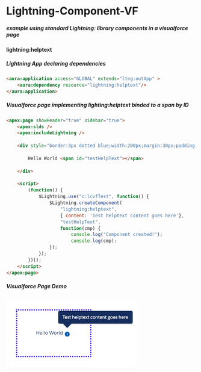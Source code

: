 # Lightning-Component-VF
##### example using standard Lightning: library components in a visualforce page

#### lightning:helptext

##### Lightning App declaring dependencies
```html
<aura:application access="GLOBAL" extends="ltng:outApp" >
    <aura:dependency resource="lightning:helptext"/>
</aura:application>
```
##### Visualforce page implementing lighting:helptext binded to a span by ID
```html
<apex:page showHeader="true" sidebar="true">
	<apex:slds />
	<apex:includeLightning />
	
	<div style="border:3px dotted blue;width:200px;margin:30px;padding:50px;">
		
		Hello World <span id="testHelpText"></span>
		
	</div>

	<script>
		(function() {
			$Lightning.use("c:lcvfTest", function() {
				$Lightning.createComponent(
	                "lightning:helptext",
	                { content: 'Test helptext content goes here'},
	                "testHelpText",
	                function(cmp) {
	                    console.log("Component created!");
	                    console.log(cmp);
	            });
			});
		})();
    </script>
</apex:page>
```
##### Visualforce Page Demo
![Help Text Example](/helpTextExample.png?raw=true "Help Text Example")
